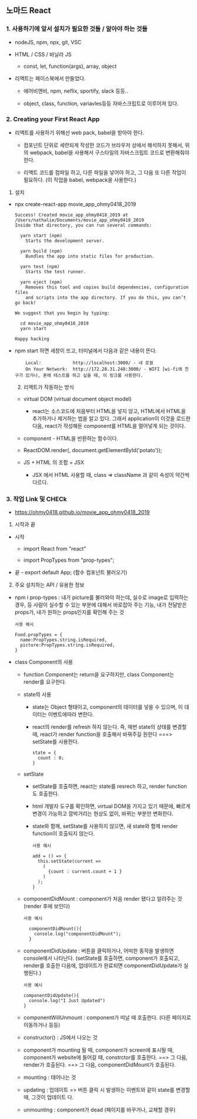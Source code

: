 ## 노마드 React

### 1. 사용하기에 앞서 설치가 필요한 것들 / 알아야 하는 것들

- nodeJS, npm, npx, git, VSC

- HTML / CSS / 바닐라 JS 

  - const, let, function(args), array, object

- 리액트는 페이스북에서 만들었다.

  - 에어비앤비, npm, neflix, sportify, slack 등등..

  - object, class, function, variavles등등 자바스크립트로 이루어져 있다.

### 2. Creating your First React App

- 리액트를 사용하기 위해선 web pack, babel을 받아야 한다.

  - 컴포넌트 단위로 세련되게 작성한 코드가 브라우저 상에서 해석하지 못해서, 위의 webpack, babel을 사용해서 구스타일의 자바스크립트 코드로 변환해줘야 한다.

  - 리액트 코드를 컴파일 하고, 다른 파일을 넣어야 하고, 그 다음 또 다른 작업이 필요하다. (이 작업을 babel, webpack을 사용한다.)
  
1. 설치

- npx create-react-app movie_app_ohmy0418_2019

      Success! Created movie_app_ohmy0418_2019 at /Users/nathalie/Documents/movie_app_ohmy0418_2019
      Inside that directory, you can run several commands:

        yarn start (npm)
          Starts the development server.

        yarn build (npm)
          Bundles the app into static files for production.

        yarn test (npm)
          Starts the test runner.

        yarn eject (npm)
          Removes this tool and copies build dependencies, configuration files
          and scripts into the app directory. If you do this, you can’t go back!

      We suggest that you begin by typing:

        cd movie_app_ohmy0418_2019
        yarn start

      Happy hacking

- npm start 하면 새창이 뜨고, 터미널에서 다음과 같은 내용이 뜬다.

          Local:            http://localhost:3000/ - 내 로컬 
          On Your Network:  http://172.28.31.248:3000/ - WIFI [wi-fi에 친구가 있거나, 폰에 테스트를 하고 싶을 때, 이 링크를 사용한다.

  2. 리액트가 작동하는 방식

  - virtual DOM (virtual document object model)
  
    - react는 소스코드에 처음부터 HTML을 넣지 않고, HTML에서 HTML을 추가하거나 제거하는 법을 알고 있다. 그래서 application이 이것을 로드한 다음, react가 작성해둔 component를 HTML을 멀어넣게 되는 것이다.

  -  component - HTML을 반환하는 함수이다.

    - ReactDOM.render(<App />, document.getElementById('potato'));

    - JS + HTML 의 조합 = JSX 

      - JSX 에서 HTML 사용할 때, class => className 과 같이 속성이 약간씩 다르다.

### 3. 작업 Link 및 CHECk

- https://ohmy0418.github.io/movie_app_ohmy0418_2019

1. 시작과 끝

  - 시작 

    - import React from "react"

    - import PropTypes from "prop-types";

  - 끝 - export default App; (함수 컴포넌트 불러오기)

2. 주요 설치하는 API / 유용한 정보

  - npm i prop-types : 내가 picture를 불러와야 하는데, 실수로 image로 입력하는 경우, 등 사람이 실수할 수 있는 부분에 대해서 바로잡아 주는 기능, 내가 전달받은 props가, 내가 원하는 props인지를 확인해 주는 것 

        사용 예시

        Food.propTypes = {
          name:PropTypes.string.isRequired,
          picture:PropTypes.string.isRequired,
        }

  - class Component의 사용

    - function Component는 return을 요구하지만, class Component는 render를 요구한다.
  
    - state의 사용

      - state는 Object 형태이고, component의 데이터를 넣을 수 있으며, 이 데이터는 이벤트에따라 변한다.

      - react의 render를 refresh 하지 않는다. 즉, 매번 state의 상태를 변경할 때, react가 render function을 호출해서 바꿔주길 원한다 ===> setState를 사용한다.

            state = {
              count : 0;
            }

    - setState

      - setState를 호출하면, react는 state를 resrech 하고, render function도 호출한다.

      - html 개발자 도구를 확인하면, virtual DOM을 가지고 있기 때문에, 빠르게 변경이 가능하고 깜박거리는 현상도 없이, 바뀌는 부분만 변화한다.

      - state와 함께, setState를 사용하지 않으면, 새 state와 함께 render function이 호출되지 않는다.

            사용 예시

            add = () => {
              this.setState(current => 
                (
                  {count : current.count + 1 }
                )
              );
            }

    - componentDidMount : component가 처음 render 됐다고 알려주는 것 (render 후에 보인다)

          사용 예시

            componentDidMount(){
              console.log("componentDidMount");
            }

    - componentDidUpdate : 버튼을 클릭하거나, 어떠한 동작을 발생하면 console에서 나타난다. (setState를 호출하면, component가 호출되고, render를 호출한 다음에, 업데이트가 완료되면 componentDidUpdate가 실행된다.)

          사용 예시

          componentDidUpdate(){
            console.log("I Just Updated")
          }

    - componentWillUnmount : component가 떠날 때 호출한다. (다른 페이지로 이동하거나 등등)

    - constructor() : JS에서 나오는 것
    
    - component가 mounting 될 때, component가 screen에 표시될 때, component가 website에 들어갈 때, constrctor를 호출한다. ==> 그 다음, render가 호출된다. ==> 그 다음, componentDidMount가 호출된다.

    - mounting : 태어나는 것

    - updating : 업데이트 => 버튼 클릭 시 발생하는 이벤트와 같이 state를 변경할 때, 그것이 업데이트 다.

    - unmounting : component가 dead (페이지를 바꾸거나, 교체할 경우)

    

  

        


      


